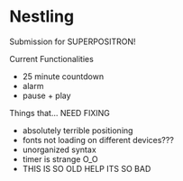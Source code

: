 # Nestling 
Submission for SUPERPOSITRON! 

Current Functionalities 
- 25 minute countdown 
- alarm 
- pause + play 

Things that... NEED FIXING
- absolutely terrible positioning 
- fonts not loading on different devices??? 
- unorganized syntax 
- timer is strange O_O 
- THIS IS SO OLD HELP ITS SO BAD
